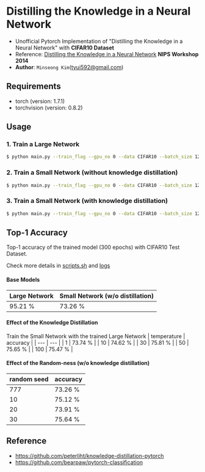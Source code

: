 
Distilling the Knowledge in a Neural Network
==
* Unofficial Pytorch Implementation of "Distilling the Knowledge in a Neural Network" with **CIFAR10 Dataset**
* Reference: [Distilling the Knowledge in a Neural Network](https://arxiv.org/abs/1503.02531) **NIPS Workshop 2014**
* **Author**: `Minseong Kim`(tyui592@gmail.com)

Requirements
--
- torch (version: 1.7.1)
- torchvision (version: 0.8.2)

Usage
--

### 1. Train a Large Network
```bash
$ python main.py --train_flag --gpu_no 0 --data CIFAR10 --batch_size 128 --epoch 300 --lr 0.1 --optim SGD --sgd_momentum 0.9 --num_workers 4 --weight_decay 0.0005 --save_path ./WEIGHTS/0 --model resnet18 --temperature 1 --distillation_weight 0.0 --scheduler MStepLR --lr_milestones 150 225 --print_interval 50 --valid_interval 20
```

### 2. Train a Small Network (without knowledge distillation)
```bash
$ python main.py --train_flag --gpu_no 0 --data CIFAR10 --batch_size 128 --epoch 300 --lr 0.1 --optim SGD --sgd_momentum 0.9 --num_workers 4 --weight_decay 0.0005 --save_path ./WEIGHTS/1 --model 1 --temperature 1 --distillation_weight 0.0 --scheduler MStepLR --lr_milestones 150 225 --print_interval 50 --valid_interval 20
```

### 3. Train a Small Network (with knowledge distillation)
```bash
$ python main.py --train_flag --gpu_no 0 --data CIFAR10 --batch_size 128 --epoch 300 --lr 0.1 --optim SGD --sgd_momentum 0.9 --num_workers 4 --weight_decay 0.0005 --save_path ./WEIGHTS/2 --model 1 --temperature 30 --distillation_weight 0.1 --scheduler MStepLR --lr_milestones 150 225 --print_interval 50 --valid_interval 20 --teacher_load ./WEIGHTS/0/check_point_300.pth
```

Top-1 Accuracy
--
Top-1 accuracy of the trained model (300 epochs) with CIFAR10 Test Dataset.

Check more details in [scripts.sh](https://github.com/tyui592/knowledge_distillation/blob/master/scripts.sh) and [logs](https://drive.google.com/drive/folders/1R6Dhz5R19B2phRLqEg-Ic-h7AyJ6-aL7?usp=sharing)

#### Base Models
| Large Network | Small Network (w/o distillation) |
| --- | --- |
| 95.21 % | 73.26 % |

#### Effect of the Knowledge Distillation
Train the Small Network with the trained Large Network
| temperature | accuracy |
| --- | --- |
| 1 | 73.74 % |
| 10 | 74.62 % |
| 30 | 75.81 % |
| 50 | 75.65 % |
| 100 | 75.47 % |

#### Effect of the Random-ness (w/o knowledge distillation)
| random seed | accuracy |
| --- | --- |
| 777 | 73.26 % |
| 10 | 75.12 % |
| 20 | 73.91 % |
| 30 | 75.64 % |

Reference
--
* https://github.com/peterliht/knowledge-distillation-pytorch
* https://github.com/bearpaw/pytorch-classification
